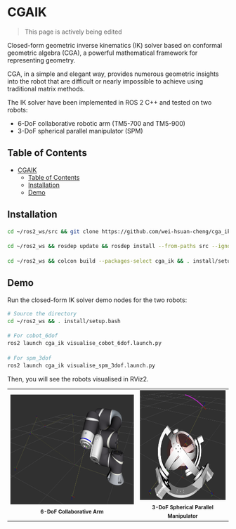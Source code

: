 # CGAIK

>This page is actively being edited

Closed-form geometric inverse kinematics (IK) solver based on conformal geometric algebra (CGA), a powerful mathematical framework for representing geometry. 

CGA, in a simple and elegant way, provides numerous geometric insights into the robot that are difficult or nearly impossible to achieve using traditional matrix methods. 

The IK solver have been implemented in ROS 2 C++ and tested on two robots:
- 6-DoF collaborative robotic arm (TM5-700 and TM5-900)
- 3-DoF spherical parallel manipulator (SPM)


## Table of Contents

- [CGAIK](#cga-ik)
    - [Table of Contents](#table-of-contents)
    - [Installation](#installation)
    - [Demo](#demo)

## Installation

```bash
cd ~/ros2_ws/src && git clone https://github.com/wei-hsuan-cheng/cga_ik.git

cd ~/ros2_ws && rosdep update && rosdep install --from-paths src --ignore-src -r -y

cd ~/ros2_ws && colcon build --packages-select cga_ik && . install/setup.bash
```

## Demo

Run the closed-form IK solver demo nodes for the two robots:
```bash
# Source the directory
cd ~/ros2_ws && . install/setup.bash

# For cobot_6dof
ros2 launch cga_ik visualise_cobot_6dof.launch.py

# For spm_3dof
ros2 launch cga_ik visualise_spm_3dof.launch.py
```

Then, you will see the robots visualised in RViz2.
<p align="center">
  <table>
    <tr>
      <td align="center">
        <img src="/images/cobot_6dof_rviz.png" height="250px"/>
        <br/>
        <sub><b>6-DoF Collaborative Arm</b></sub>
      </td>
      <td align="center">
        <img src="/images/spm_3dof_rviz.png" height="250px"/>
        <br/>
        <sub><b>3-DoF Spherical Parallel Manipulator</b></sub>
      </td>
    </tr>
  </table>
</p>




